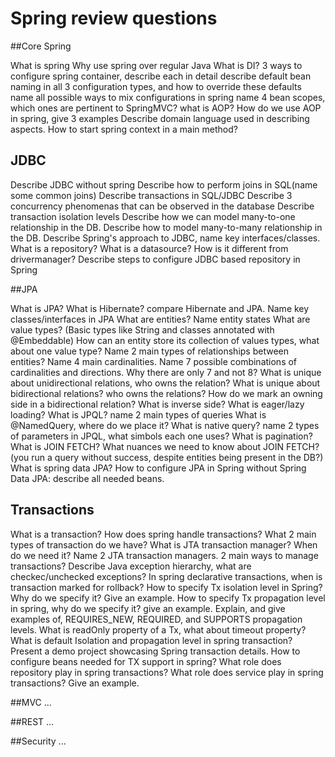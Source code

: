# Spring review questions

##Core Spring

What is spring
Why use spring over regular Java
What is DI?
3 ways to configure spring container, describe each in detail
describe default bean naming in all 3 configuration types, and how to override these defaults
name all possible ways to mix configurations in spring
name 4 bean scopes, which ones are pertinent to SpringMVC?
what is AOP?
How do we use AOP in spring, give 3 examples
Describe domain language used in describing aspects.
How to start spring context in a main method? 

## JDBC

Describe JDBC without spring
Describe how to perform joins in SQL(name some common joins)
Describe transactions in SQL/JDBC
Describe 3 concurrency phenomenas that can be observed in the database
Describe transaction isolation levels
Describe how we can model many-to-one relationship in the DB.
Describe how to model many-to-many relationship in the DB.
Describe Spring's approach to JDBC, name key interfaces/classes.
What is a repository?
What is a datasource? How is it different from drivermanager?
Describe steps to configure JDBC based repository in Spring

##JPA

What is JPA?
What is Hibernate? compare Hibernate and JPA.
Name key classes/interfaces in JPA
What are entities?
Name entity states
What are value types? (Basic types like String and classes annotated with @Embeddable)
How can an entity store its collection of values types, what about one value type?
Name 2 main types of relationships between entities?
Name 4 main cardinalities.
Name 7 possible combinations of cardinalities and directions. Why there are only 7 and not 8?
What is unique about unidirectional relations, who owns the relation?
What is unique about bidirectional relations? who owns the relations?
How do we mark an owning side in a bidirectional relation? What is inverse side?
What is eager/lazy loading?
What is JPQL?
name 2 main types of queries
What is @NamedQuery, where do we place it?
What is native query?
name 2 types of parameters in JPQL, what simbols each one uses?
What is pagination?
What is JOIN FETCH?
What nuances we need to know about JOIN FETCH? (you run a query without success, despite entities being present in the DB?)
What is spring data JPA?
How to configure JPA in Spring without Spring Data JPA: describe all needed beans.

## Transactions

What is a transaction?
How does spring handle transactions?
What 2 main types of transaction do we have?
What is JTA transaction manager? When do we need it? Name 2 JTA transaction managers.
2 main ways to manage transactions?
Describe Java exception hierarchy, what are checkec/unchecked exceptions?
In spring declarative transactions, when is transaction marked for rollback?
How to specify Tx isolation level in Spring? Why do we specify it? Give an example.
How to specify Tx propagation level in spring, why do we specify it? give an example.
Explain, and give examples of, REQUIRES_NEW, REQUIRED, and SUPPORTS propagation levels.
What is readOnly property of a Tx, what about timeout property?
What is default Isolation and propagation level in spring transaction?
Present a demo project showcasing Spring transaction details.
How to configure beans needed for TX support in spring?
What role does repository play in spring transactions?
What role does service play in spring transactions? Give an example.


##MVC
...

##REST
...

##Security
...


